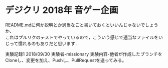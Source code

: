 # デジクリ 2018年 音ゲー企画

README.mdに何か説明とか適当なこと書いておくといいんじゃないでしょうか．  
これはプルリクのテストでやっているので，こういう感じで適当なファイルをいじって慣れるのもありだと思います．

実験記録1
2018/09/30
実験者-missionary
実験内容-他者が作成したブランチをCloneし、変更を加え、Pushし、PullRequestを送ってみる。

